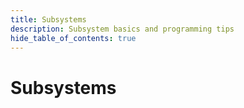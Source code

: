 ```yaml
---
title: Subsystems
description: Subsystem basics and programming tips
hide_table_of_contents: true
---
```


# Subsystems